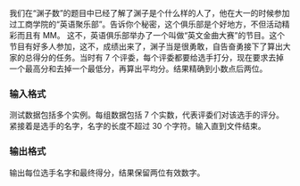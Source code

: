 我们在“渊子数”的题目中已经了解了渊子是个什么样的人了，他在大一的时候参加过工商学院的“英语聚乐部”。告诉你个秘密，这个俱乐部是个好地方，不但活动精彩而且有 MM。 这不，英语俱乐部举办了一个叫做“英文金曲大赛”的节目。这个节目有好多人参加，这不，成绩出来了，渊子当是很勇敢，自告奋勇接下了算出大家的总得分的任务。当时有 $7$ 个评委，每个评委都要给选手打分，现在要求去掉一个最高分和去掉一个最低分，再算出平均分。结果精确到小数点后两位。

### 输入格式

测试数据包括多个实例。每组数据包括 $7$ 个实数，代表评委们对该选手的评分。紧接着是选手的名字，名字的长度不超过 $30$ 个字符。输入直到文件结束。

### 输出格式

输出每位选手名字和最终得分，结果保留两位有效数字。
